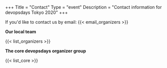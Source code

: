 +++
Title = "Contact"
Type = "event"
Description = "Contact information for devopsdays Tokyo 2020"
+++


If you'd like to contact us by email: {{< email_organizers >}}

**Our local team**

{{< list_organizers >}}

**The core devopsdays organizer group**

{{< list_core >}}

